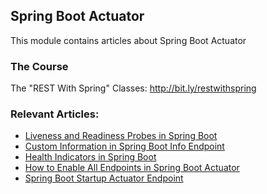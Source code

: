 ## Spring Boot Actuator

This module contains articles about Spring Boot Actuator

### The Course
The "REST With Spring" Classes: http://bit.ly/restwithspring

### Relevant Articles:

- [Liveness and Readiness Probes in Spring Boot](https://www.baeldung.com/spring-liveness-readiness-probes)
- [Custom Information in Spring Boot Info Endpoint](https://www.baeldung.com/spring-boot-info-actuator-custom)
- [Health Indicators in Spring Boot](https://www.baeldung.com/spring-boot-health-indicators)
- [How to Enable All Endpoints in Spring Boot Actuator](https://www.baeldung.com/spring-boot-actuator-enable-endpoints)
- [Spring Boot Startup Actuator Endpoint](https://www.baeldung.com/spring-boot-actuator-startup)
